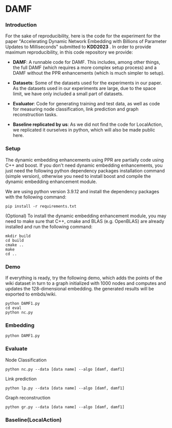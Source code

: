 # DAMF
### Introduction
For the sake of reproducibility, here is the code for the experiment for the paper "Accelerating Dynamic Network Embedding with Billions of Parameter Updates to Milliseconds" submitted to **KDD2023**  . In order to provide maximum reproducibility, in this code repository we provide:

- **DAMF**: A runnable code for DAMF. This includes, among other things, the full DAMF (which requires a more complex setup process) and a DAMF without the PPR enhancements (which is much simpler to setup).

- **Datasets**: Some of the datasets used for the experiments in our paper. As the datasets used in our experiments are large, due to the space limit, we have only included a small part of datasets.

- **Evaluator**: Code for generating training and test data, as well as code for measuring node classification, link prediction and graph reconstruction tasks.

- **Baseline replicated by us**: As we did not find the code for LocalAction, we replicated it ourselves in python, which will also be made public here.


### Setup
The dynamic embedding enhancements using PPR are partially code using C++ and boost. 
If you don't need dynamic embedding enhancements, you just need the following python dependency packages installation command (simple version), otherwise you need to install boost and compile the dynamic embedding enhancement module.

We are using python version 3.9.12 and install the dependency packages with the following command:

```
pip install -r requirements.txt
```

(Optional) To install the dynamic embedding enhancement module, you may need to make sure that C++, cmake and BLAS (e.g. OpenBLAS) are already installed and run the following command:

```
mkdir build
cd build
cmake ..
make
cd ..
```

### Demo

If everything is ready, try the following demo, which adds the points of the wiki dataset in turn to a graph initialized with 1000 nodes and computes and updates the 128-dimensional embedding. the generated results will be exported to embds/wiki.
```
python DAMF1.py
cd eval
python nc.py
```


### Embedding


```
python DAMF1.py
```

### Evaluate

Node Classification
```
python nc.py --data [data name] --algo [damf, damf1]
```
Link prediction
```
python lp.py --data [data name] --algo [damf, damf1]
```
Graph reconstruction
```
python gr.py --data [data name] --algo [damf, damf1]
```


### Baseline(LocalAction)